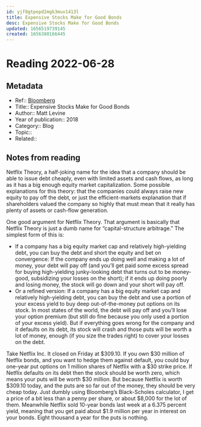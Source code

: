 ```yaml
---
id: yjf8gtpepd2mgk3muv1413l
title: Expensive Stocks Make for Good Bonds
desc: Expensive Stocks Make for Good Bonds
updated: 1656519739145
created: 1656380166445
---
```

# Reading 2022-06-28

## Metadata

- Ref:: [Bloomberg](https://www.bloomberg.com/opinion/articles/2018-11-05/expensive-stocks-make-for-good-bonds)
- Title:: Expensive Stocks Make for Good Bonds
- Author:: Matt Levine
- Year of publication:: 2018
- Category:: Blog
- Topic:: 
- Related:: 

## Notes from reading

Netflix Theory, a half-joking name for the idea that a company should be able to issue debt cheaply, even with limited assets and cash flows, as long as it has a big enough equity market capitalization. Some possible explanations for this theory: that the companies could always raise new equity to pay off the debt, or just the efficient-markets explanation that if shareholders valued the company so highly that must mean that it really has plenty of assets or cash-flow generation.

One good argument for Netflix Theory. That argument is basically that Netflix Theory is just a dumb name for “capital-structure arbitrage.” The simplest form of this is:
- If a company has a big equity market cap and relatively high-yielding debt, you can buy the debt and short the equity and bet on convergence: If the company ends up doing well and making a lot of money, your debt will pay off (and you’ll get paid some excess spread for buying high-yielding junky-looking debt that turns out to be money-good, subsidizing your losses on the short); if it ends up doing poorly and losing money, the stock will go down and your short will pay off.
- Or a refined version: If a company has a big equity market cap and relatively high-yielding debt, you can buy the debt and use a portion of your excess yield to buy deep out-of-the-money put options on its stock. In most states of the world, the debt will pay off and you’ll lose your option premium (but still do fine because you only used a portion of your excess yield). But if everything goes wrong for the company and it defaults on its debt, its stock will crash and those puts will be worth a lot of money, enough (if you size the trades right) to cover your losses on the debt.

Take Netflix Inc. It closed on Friday at $309.10. If you own $30 million of Netflix bonds, and you want to hedge them against default, you could buy one-year put options on 1 million shares of Netflix with a $30 strike price. If Netflix defaults on its debt then the stock should be worth zero, which means your puts will be worth $30 million. But because Netflix is worth $309.10 today, and the puts are so far out of the money, they should be very cheap today. Just dumbly using Bloomberg’s Black-Scholes calculator, I get a price of a bit less than a penny per share, or about $8,000 for the lot of them. Meanwhile Netflix sold 10-year bonds last week at a 6.375 percent yield, meaning that you get paid about $1.9 million per year in interest on your bonds. Eight thousand a year for the puts is nothing.